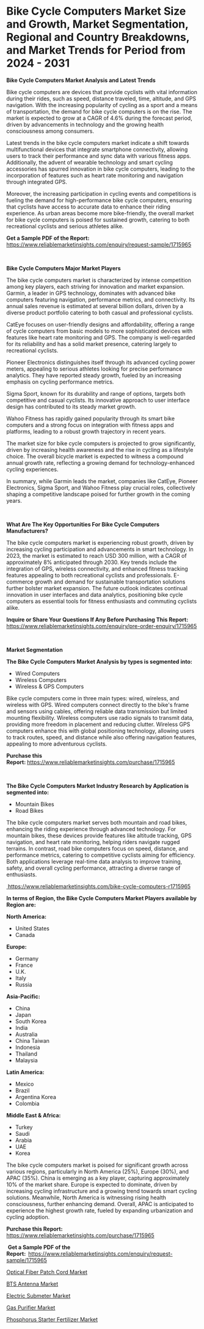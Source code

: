 <p><h1>Bike Cycle Computers Market Size and Growth, Market Segmentation, Regional and Country Breakdowns, and Market Trends for Period from 2024 -  2031</h1></p><p><strong>Bike Cycle Computers Market Analysis and Latest Trends</strong></p>
<p><p>Bike cycle computers are devices that provide cyclists with vital information during their rides, such as speed, distance traveled, time, altitude, and GPS navigation. With the increasing popularity of cycling as a sport and a means of transportation, the demand for bike cycle computers is on the rise. The market is expected to grow at a CAGR of 4.6% during the forecast period, driven by advancements in technology and the growing health consciousness among consumers.</p><p>Latest trends in the bike cycle computers market indicate a shift towards multifunctional devices that integrate smartphone connectivity, allowing users to track their performance and sync data with various fitness apps. Additionally, the advent of wearable technology and smart cycling accessories has spurred innovation in bike cycle computers, leading to the incorporation of features such as heart rate monitoring and navigation through integrated GPS.</p><p>Moreover, the increasing participation in cycling events and competitions is fueling the demand for high-performance bike cycle computers, ensuring that cyclists have access to accurate data to enhance their riding experience. As urban areas become more bike-friendly, the overall market for bike cycle computers is poised for sustained growth, catering to both recreational cyclists and serious athletes alike.</p></p>
<p><strong>Get a Sample PDF of the Report:&nbsp;</strong> <a href="https://www.reliablemarketinsights.com/enquiry/request-sample/1715965?utm_campaign=1197&utm_medium=2&utm_source=Github&utm_content=ia&utm_term=23102024&utm_id=bike-cycle-computers">https://www.reliablemarketinsights.com/enquiry/request-sample/1715965</a></p>
<p>&nbsp;</p>
<p><strong>Bike Cycle Computers Major Market Players</strong></p>
<p><p>The bike cycle computers market is characterized by intense competition among key players, each striving for innovation and market expansion. Garmin, a leader in GPS technology, dominates with advanced bike computers featuring navigation, performance metrics, and connectivity. Its annual sales revenue is estimated at several billion dollars, driven by a diverse product portfolio catering to both casual and professional cyclists.</p><p>CatEye focuses on user-friendly designs and affordability, offering a range of cycle computers from basic models to more sophisticated devices with features like heart rate monitoring and GPS. The company is well-regarded for its reliability and has a solid market presence, catering largely to recreational cyclists.</p><p>Pioneer Electronics distinguishes itself through its advanced cycling power meters, appealing to serious athletes looking for precise performance analytics. They have reported steady growth, fueled by an increasing emphasis on cycling performance metrics.</p><p>Sigma Sport, known for its durability and range of options, targets both competitive and casual cyclists. Its innovative approach to user interface design has contributed to its steady market growth. </p><p>Wahoo Fitness has rapidly gained popularity through its smart bike computers and a strong focus on integration with fitness apps and platforms, leading to a robust growth trajectory in recent years.</p><p>The market size for bike cycle computers is projected to grow significantly, driven by increasing health awareness and the rise in cycling as a lifestyle choice. The overall bicycle market is expected to witness a compound annual growth rate, reflecting a growing demand for technology-enhanced cycling experiences. </p><p>In summary, while Garmin leads the market, companies like CatEye, Pioneer Electronics, Sigma Sport, and Wahoo Fitness play crucial roles, collectively shaping a competitive landscape poised for further growth in the coming years.</p></p>
<p>&nbsp;</p>
<p><strong>What Are The Key Opportunities For Bike Cycle Computers Manufacturers?</strong></p>
<p><p>The bike cycle computers market is experiencing robust growth, driven by increasing cycling participation and advancements in smart technology. In 2023, the market is estimated to reach USD 300 million, with a CAGR of approximately 8% anticipated through 2030. Key trends include the integration of GPS, wireless connectivity, and enhanced fitness tracking features appealing to both recreational cyclists and professionals. E-commerce growth and demand for sustainable transportation solutions further bolster market expansion. The future outlook indicates continual innovation in user interfaces and data analytics, positioning bike cycle computers as essential tools for fitness enthusiasts and commuting cyclists alike.</p></p>
<p><strong>Inquire or Share Your Questions If Any Before Purchasing This Report:</strong> <a href="https://www.reliablemarketinsights.com/enquiry/pre-order-enquiry/1715965?utm_campaign=1197&utm_medium=2&utm_source=Github&utm_content=ia&utm_term=23102024&utm_id=bike-cycle-computers">https://www.reliablemarketinsights.com/enquiry/pre-order-enquiry/1715965</a></p>
<p>&nbsp;</p>
<p><strong>Market Segmentation</strong></p>
<p><strong>The Bike Cycle Computers Market Analysis by types is segmented into:</strong></p>
<p><ul><li>Wired Computers</li><li>Wireless Computers</li><li>Wireless & GPS Computers</li></ul></p>
<p><p>Bike cycle computers come in three main types: wired, wireless, and wireless with GPS. Wired computers connect directly to the bike's frame and sensors using cables, offering reliable data transmission but limited mounting flexibility. Wireless computers use radio signals to transmit data, providing more freedom in placement and reducing clutter. Wireless GPS computers enhance this with global positioning technology, allowing users to track routes, speed, and distance while also offering navigation features, appealing to more adventurous cyclists.</p></p>
<p><strong>Purchase this Report:&nbsp;</strong><a href="https://www.reliablemarketinsights.com/purchase/1715965?utm_campaign=1197&utm_medium=2&utm_source=Github&utm_content=ia&utm_term=23102024&utm_id=bike-cycle-computers">https://www.reliablemarketinsights.com/purchase/1715965</a></p>
<p>&nbsp;</p>
<p><strong>The Bike Cycle Computers Market Industry Research by Application is segmented into:</strong></p>
<p><ul><li>Mountain Bikes</li><li>Road Bikes</li></ul></p>
<p><p>The bike cycle computers market serves both mountain and road bikes, enhancing the riding experience through advanced technology. For mountain bikes, these devices provide features like altitude tracking, GPS navigation, and heart rate monitoring, helping riders navigate rugged terrains. In contrast, road bike computers focus on speed, distance, and performance metrics, catering to competitive cyclists aiming for efficiency. Both applications leverage real-time data analysis to improve training, safety, and overall cycling performance, attracting a diverse range of enthusiasts.</p></p>
<p><a href="https://www.reliablemarketinsights.com/bike-cycle-computers-r1715965?utm_campaign=1197&utm_medium=2&utm_source=Github&utm_content=ia&utm_term=23102024&utm_id=bike-cycle-computers">&nbsp;https://www.reliablemarketinsights.com/bike-cycle-computers-r1715965</a></p>
<p><strong>In terms of Region, the Bike Cycle Computers Market Players available by Region are:</strong></p>
<p>
    <p> <strong> North America: </strong>
        <ul>
            <li>United States</li>
            <li>Canada</li>
        </ul>
        </p> 
    <p> <strong> Europe: </strong>
        <ul>
            <li>Germany</li>
            <li>France</li>
            <li>U.K.</li>
            <li>Italy</li>
            <li>Russia</li>
        </ul>
        </p> 
    <p> <strong> Asia-Pacific: </strong>
        <ul>
            <li>China</li>
            <li>Japan</li>
            <li>South Korea</li>
            <li>India</li>
            <li>Australia</li>
            <li>China Taiwan</li>
            <li>Indonesia</li>
            <li>Thailand</li>
            <li>Malaysia</li>
        </ul>
        </p> 
    <p> <strong> Latin America: </strong>
        <ul>
            <li>Mexico</li>
            <li>Brazil</li>
            <li>Argentina Korea</li>
            <li>Colombia</li>
        </ul>
        </p> 
    <p> <strong> Middle East & Africa: </strong>
        <ul>
            <li>Turkey</li>
            <li>Saudi</li>
            <li>Arabia</li>
            <li>UAE</li>
            <li>Korea</li>
        </ul>
    </p>
    </p>
<p><p>The bike cycle computers market is poised for significant growth across various regions, particularly in North America (25%), Europe (30%), and APAC (35%). China is emerging as a key player, capturing approximately 10% of the market share. Europe is expected to dominate, driven by increasing cycling infrastructure and a growing trend towards smart cycling solutions. Meanwhile, North America is witnessing rising health consciousness, further enhancing demand. Overall, APAC is anticipated to experience the highest growth rate, fueled by expanding urbanization and cycling adoption.</p></p>
<p><strong>Purchase this Report: </strong><a href="https://www.reliablemarketinsights.com/purchase/1715965?utm_campaign=1197&utm_medium=2&utm_source=Github&utm_content=ia&utm_term=23102024&utm_id=bike-cycle-computers">https://www.reliablemarketinsights.com/purchase/1715965</a></p>
<p>&nbsp;<strong>Get a Sample PDF of the Report:&nbsp;&nbsp;</strong><a href="https://www.reliablemarketinsights.com/enquiry/request-sample/1715965?utm_campaign=1197&utm_medium=2&utm_source=Github&utm_content=ia&utm_term=23102024&utm_id=bike-cycle-computers">https://www.reliablemarketinsights.com/enquiry/request-sample/1715965</a></p>
<p><strong></strong></p>
<p><p><a href="https://www.linkedin.com/pulse/insights-optical-fiber-patch-cord-market-size-which-expanding-2gole?utm_campaign=1197&utm_medium=2&utm_source=Github&utm_content=ia&utm_term=23102024&utm_id=bike-cycle-computers">Optical Fiber Patch Cord Market</a></p><p><a href="https://www.linkedin.com/pulse/bts-antenna-market-outlook-share-analysis-growth-trends-qfswe?utm_campaign=1197&utm_medium=2&utm_source=Github&utm_content=ia&utm_term=23102024&utm_id=bike-cycle-computers">BTS Antenna Market</a></p><p><a href="https://www.linkedin.com/pulse/electric-submeter-momentum-charting-67-cagr-path-2024-2031-gyp4e?utm_campaign=1197&utm_medium=2&utm_source=Github&utm_content=ia&utm_term=23102024&utm_id=bike-cycle-computers">Electric Submeter Market</a></p><p><a href="https://www.linkedin.com/pulse/global-gas-purifier-market-trends-insights-growth-opportunities-djrje?utm_campaign=1197&utm_medium=2&utm_source=Github&utm_content=ia&utm_term=23102024&utm_id=bike-cycle-computers">Gas Purifier Market</a></p><p><a href="https://www.linkedin.com/pulse/phosphorus-starter-fertilizer-market-global-regional-analysis-u1rqe?utm_campaign=1197&utm_medium=2&utm_source=Github&utm_content=ia&utm_term=23102024&utm_id=bike-cycle-computers">Phosphorus Starter Fertilizer Market</a></p></p>